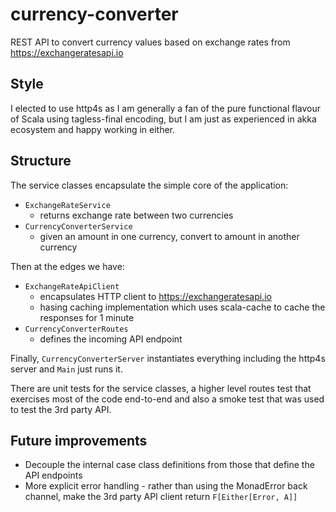 # currency-converter

REST API to convert currency values based on exchange rates from https://exchangeratesapi.io

## Style

I elected to use http4s as I am generally a fan of the pure functional flavour of Scala using 
tagless-final encoding, but I am just as experienced in akka ecosystem and happy working in either.

## Structure

The service classes encapsulate the simple core of the application:
- `ExchangeRateService`
  - returns exchange rate between two currencies
- `CurrencyConverterService`
  - given an amount in one currency, convert to amount in another currency

Then at the edges we have:
- `ExchangeRateApiClient` 
  - encapsulates HTTP client to https://exchangeratesapi.io
  - hasing caching implementation which uses scala-cache to cache the responses for 1 minute
- `CurrencyConverterRoutes`
  - defines the incoming API endpoint

Finally, `CurrencyConverterServer` instantiates everything including the http4s server and `Main` just runs it.

There are unit tests for the service classes, a higher level routes test that exercises most of the code end-to-end and also a smoke test that was used to test the 3rd party API.

## Future improvements
- Decouple the internal case class definitions from those that define the API endpoints
- More explicit error handling - rather than using the MonadError back channel, make the 3rd party API client return `F[Either[Error, A]]`

